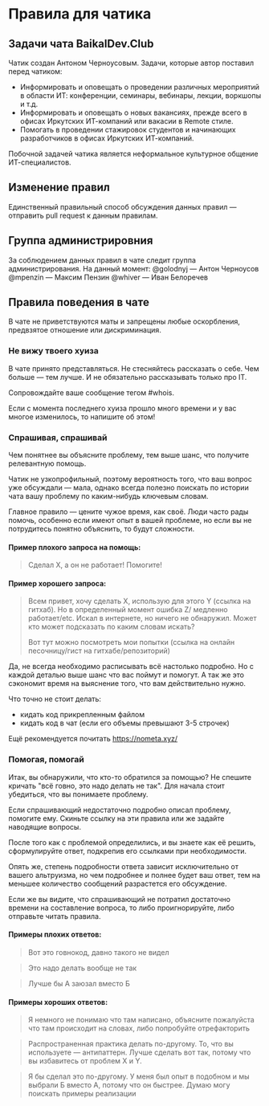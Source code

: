 # Правила для чатика
## Задачи чата BaikalDev.Club
Чатик создан Антоном Черноусовым.
Задачи, которые автор поставил перед чатиком:
- Информировать и оповещать о проведении различных мероприятий в области ИТ: конференции, семинары, вебинары, лекции, воркшопы и т.д.
- Информировать и оповещать о новых вакансиях, прежде всего в офисах Иркутских ИТ-компаний или вакасии в Remote стиле.
- Помогать в проведении стажировок студентов и начинающих разработчиков в офисах Иркутских ИТ-компаний.

Побочной задачей чатика является неформальное культурное общение ИТ-специалистов. 

## Изменение правил
Единственный правильный способ обсуждения данных правил — отправить pull request к данным правилам.  

## Группа администрировния     
За соблюдением данных правил в чате следит группа администрирования. На данный момент:
@golodnyj — Антон Черноусов
@mpenzin — Максим Пензин
@whiver — Иван Белоречев   

## Правила поведения в чате

В чате не приветствуются маты и запрещены любые оскорбления, предвзятое отношение или дискриминация.

### Не вижу твоего хуиза

В чате принято представляться. Не стесняйтесь рассказать о себе. Чем больше — тем лучше. И не обязательно рассказывать только про IT. 

Сопровождайте ваше сообщение тегом #whois.

Если с момента последнего хуиза прошло много времени и у вас многое изменилось, то напишите об этом!

### Спрашивая, спрашивай

Чем понятнее вы объясните проблему, тем выше шанс, что получите релевантную помощь.

Чатик не узкопрофильный, поэтому вероятность того, что ваш вопрос уже обсуждали — мала, однако всегда полезно поискать по истории чата вашу проблему по каким-нибудь ключевым словам.

Главное правило — цените чужое время, как своё. Люди часто рады помочь, особенно если имеют опыт в вашей  проблеме, но если вы не потрудитесь понятно объяснить, то будут сложности.

#### Пример плохого запроса на помощь:
> Сделал Х, а он не работает! Помогите!

#### Пример хорошего запроса:
> Всем привет, хочу сделать Х, использую для этого Y (ссылка на гитхаб). Но в определенный момент ошибка Z/ медленно работает/etc. Искал в интернете, но ничего не обнаружил. Может кто может подсказать по каким словам искать?
>
> Вот тут можно посмотреть мои попытки (ссылка на онлайн песочницу/гист на гитхабе/репозиторий)

Да, не всегда необходимо расписывать всё настолько подробно. Но с каждой деталью выше шанс что вас поймут и помогут. А так же это сэкономит время на выяснение того, что вам действительно нужно.

Что точно не стоит делать:
- кидать код прикрепленным файлом
- кидать код в чат (если его объемы превышают 3-5 строчек)

Ещё рекомендуется почитать https://nometa.xyz/

### Помогая, помогай

Итак, вы обнаружили, что кто-то обратился за помощью? Не спешите кричать "всё говно, это надо делать не так". Для начала стоит убедиться, что вы понимаете проблему.

Если спрашивающий недостаточно подробно описал проблему, помогите ему. Скиньте ссылку на эти правила или же задайте наводящие вопросы.

После того как с проблемой определились, и вы знаете как её решить, сформулируйте ответ, подкрепив его ссылками при необходимости.

Опять же, степень подробности ответа зависит исключительно от вашего альтруизма, но чем подробнее и полнее будет ваш ответ, тем на меньшее количество сообщений разрастется его обсуждение.

Если же вы видите, что спрашивающий не потратил достаточно времени на составление вопроса, то либо проигнорируйте, либо отправьте читать правила.

#### Примеры плохих ответов:

> Вот это говнокод, давно такого не видел

> Это надо делать вообще не так

> Лучше бы A заюзал вместо Б

#### Примеры хороших ответов:
> Я немного не понимаю что там написано, объясните пожалуйста что там происходит на словах, либо попробуйте отрефакторить

> Распространенная практика делать по-другому. То, что вы используете — антипаттерн. Лучше сделать вот так, потому что вы избавитесь от проблем X и Y.

> Я бы сделал это по-другому. У меня был опыт в подобном и мы выбрали Б вместо А, потому что он быстрее. Думаю могу поискать примеры реализации